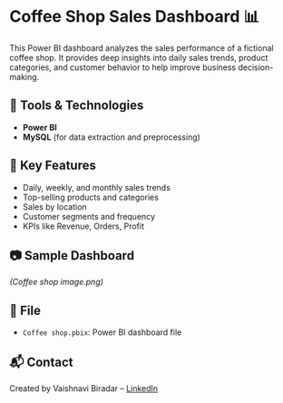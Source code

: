 # Coffee Shop Sales Dashboard 📊

This Power BI dashboard analyzes the sales performance of a fictional coffee shop. It provides deep insights into daily sales trends, product categories, and customer behavior to help improve business decision-making.

## 🔧 Tools & Technologies
- **Power BI**
- **MySQL** (for data extraction and preprocessing)

## 📌 Key Features
- Daily, weekly, and monthly sales trends
- Top-selling products and categories
- Sales by location
- Customer segments and frequency
- KPIs like Revenue, Orders, Profit

## 📷 Sample Dashboard
*(Coffee shop image.png)*

## 📁 File
- `Coffee shop.pbix`: Power BI dashboard file

## 📬 Contact
Created by Vaishnavi Biradar – [LinkedIn](https://www.linkedin.com/in/vaishnavibiradar942)
